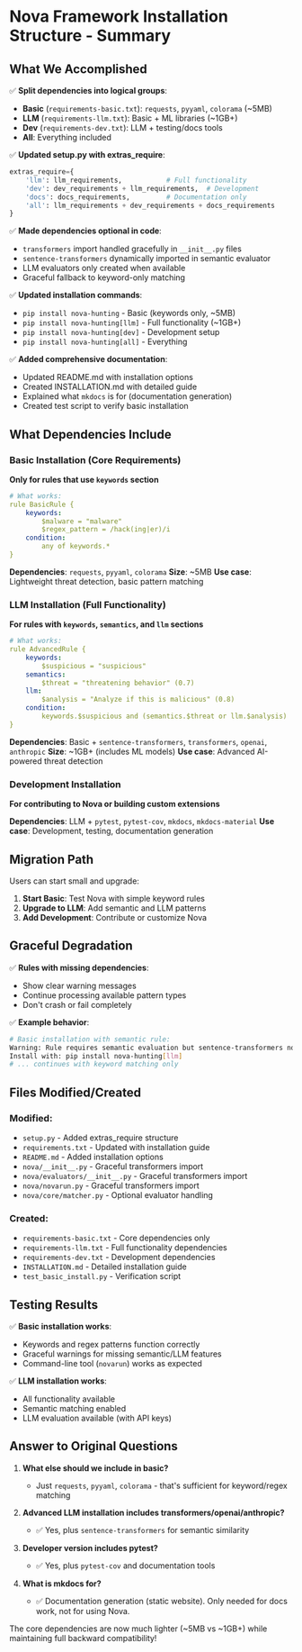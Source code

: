 # Nova Framework Installation Structure - Summary

## What We Accomplished

✅ **Split dependencies into logical groups**:
- **Basic** (`requirements-basic.txt`): `requests`, `pyyaml`, `colorama` (~5MB)
- **LLM** (`requirements-llm.txt`): Basic + ML libraries (~1GB+)  
- **Dev** (`requirements-dev.txt`): LLM + testing/docs tools
- **All**: Everything included

✅ **Updated setup.py with extras_require**:
```python
extras_require={
    'llm': llm_requirements,           # Full functionality
    'dev': dev_requirements + llm_requirements,  # Development
    'docs': docs_requirements,         # Documentation only  
    'all': llm_requirements + dev_requirements + docs_requirements
}
```

✅ **Made dependencies optional in code**:
- `transformers` import handled gracefully in `__init__.py` files
- `sentence-transformers` dynamically imported in semantic evaluator
- LLM evaluators only created when available
- Graceful fallback to keyword-only matching

✅ **Updated installation commands**:
- `pip install nova-hunting` - Basic (keywords only, ~5MB)
- `pip install nova-hunting[llm]` - Full functionality (~1GB+)
- `pip install nova-hunting[dev]` - Development setup
- `pip install nova-hunting[all]` - Everything

✅ **Added comprehensive documentation**:
- Updated README.md with installation options
- Created INSTALLATION.md with detailed guide
- Explained what `mkdocs` is for (documentation generation)
- Created test script to verify basic installation

## What Dependencies Include

### Basic Installation (Core Requirements)
**Only for rules that use `keywords` section**

```yaml
# What works:
rule BasicRule {
    keywords:
        $malware = "malware"
        $regex_pattern = /hack(ing|er)/i
    condition:
        any of keywords.*
}
```

**Dependencies**: `requests`, `pyyaml`, `colorama`
**Size**: ~5MB
**Use case**: Lightweight threat detection, basic pattern matching

### LLM Installation (Full Functionality) 
**For rules with `keywords`, `semantics`, and `llm` sections**

```yaml
# What works:
rule AdvancedRule {
    keywords:
        $suspicious = "suspicious"
    semantics:
        $threat = "threatening behavior" (0.7)
    llm:
        $analysis = "Analyze if this is malicious" (0.8)
    condition:
        keywords.$suspicious and (semantics.$threat or llm.$analysis)
}
```

**Dependencies**: Basic + `sentence-transformers`, `transformers`, `openai`, `anthropic`
**Size**: ~1GB+ (includes ML models)
**Use case**: Advanced AI-powered threat detection

### Development Installation
**For contributing to Nova or building custom extensions**

**Dependencies**: LLM + `pytest`, `pytest-cov`, `mkdocs`, `mkdocs-material`
**Use case**: Development, testing, documentation generation

## Migration Path

Users can start small and upgrade:

1. **Start Basic**: Test Nova with simple keyword rules
2. **Upgrade to LLM**: Add semantic and LLM patterns 
3. **Add Development**: Contribute or customize Nova

## Graceful Degradation

✅ **Rules with missing dependencies**:
- Show clear warning messages
- Continue processing available pattern types
- Don't crash or fail completely

✅ **Example behavior**:
```bash
# Basic installation with semantic rule:
Warning: Rule requires semantic evaluation but sentence-transformers not available. 
Install with: pip install nova-hunting[llm]
# ... continues with keyword matching only
```

## Files Modified/Created

### Modified:
- `setup.py` - Added extras_require structure
- `requirements.txt` - Updated with installation guide
- `README.md` - Added installation options
- `nova/__init__.py` - Graceful transformers import
- `nova/evaluators/__init__.py` - Graceful transformers import  
- `nova/novarun.py` - Graceful transformers import
- `nova/core/matcher.py` - Optional evaluator handling

### Created:
- `requirements-basic.txt` - Core dependencies only
- `requirements-llm.txt` - Full functionality dependencies
- `requirements-dev.txt` - Development dependencies
- `INSTALLATION.md` - Detailed installation guide
- `test_basic_install.py` - Verification script

## Testing Results

✅ **Basic installation works**:
- Keywords and regex patterns function correctly
- Graceful warnings for missing semantic/LLM features
- Command-line tool (`novarun`) works as expected

✅ **LLM installation works**:
- All functionality available
- Semantic matching enabled
- LLM evaluation available (with API keys)

## Answer to Original Questions

1. **What else should we include in basic?** 
   - Just `requests`, `pyyaml`, `colorama` - that's sufficient for keyword/regex matching
   
2. **Advanced LLM installation includes transformers/openai/anthropic?**
   - ✅ Yes, plus `sentence-transformers` for semantic similarity
   
3. **Developer version includes pytest?**
   - ✅ Yes, plus `pytest-cov` and documentation tools
   
4. **What is mkdocs for?**
   - ✅ Documentation generation (static website). Only needed for docs work, not for using Nova.

The core dependencies are now much lighter (~5MB vs ~1GB+) while maintaining full backward compatibility!
